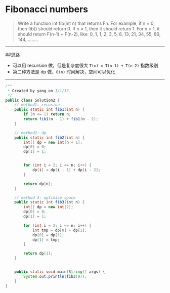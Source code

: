 # Fibonacci numbers

> Write a function int fib(int n) that returns Fn. For example, if n = 0, then fib() should return 0. If n = 1, then it should return 1. For n > 1, it should return F(n-1) + F(n-2), like: 0, 1, 1, 2, 3, 5, 8, 13, 21, 34, 55, 89, 144, ……..

--------
##思路
* 可以用 recursion 做，但是复杂度很大 `T(n) = T(n-1) + T(n-2)` 指数级别
* 第二种方法是 dp 做，`O(n)` 时间解决，空间可以优化

---------


```java
/**
 * Created by yang on 1/1/17.
 */
public class Solution2 {
    // method1: recusion
    public static int fib1(int n) {
        if (n <= 1) return n;
        return fib1(n - 1) + fib1(n - 2);
    }

    // method2: dp
    public static int fib2(int n) {
        int[] dp = new int[n + 1];
        dp[0] = 0;
        dp[1] = 1;


        for (int i = 2; i <= n; i++) {
            dp[i] = dp[i - 1] + dp[i - 2];
        }

        return dp[n];
    }

    // method 3: optimize space
    public static int fib3(int n) {
        int[] dp = new int[2];
        dp[0] = 0;
        dp[1] = 1;

        for (int i = 2; i <= n; i++) {
            int tmp = dp[0] + dp[1];
            dp[0] = dp[1];
            dp[1] = tmp;
        }

        return dp[1];
    }


    public static void main(String[] args) {
        System.out.println(fib3(9));
    }
}

```

